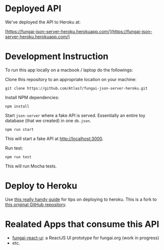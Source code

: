 # Deployed API

We've deployed the API to Heroku at:

[https://fungai-json-server-heroku.herokuapp.com/](https://fungai-json-server-heroku.herokuapp.com/)

# Development Instruction

To run this app locally on a macbook / laptop do the followings:

Clone this repository to an appropriate location on your machine:

```
git clone https://github.com/Atlas7/fungai-json-server-heroku.git
```

Install NPM dependencies:

```
npm install
```

Start `json-server` where a fake API is served. Essentially an entire toy database (that we created) in one `db.json`.

```
npm run start
```

This will start a fake API at [http://localhost:3000](http://localhost:3000).

Run test:

```
npm run test
```

This will run Mocha tests.

# Deploy to Heroku

Use [this really handy guide](https://github.com/Atlas7/json-server-heroku) for tips on deploying to heroku.
This is a fork to [this original GitHub repository](https://github.com/jesperorb/json-server-heroku).

# Realated Apps that consume this API

- [fungai-react-ui](https://github.com/Atlas7/fungai-react-ui): a ReactJS UI prototype for fungai.org (work in progress)
- etc.
